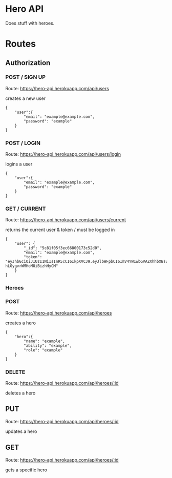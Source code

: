 # Hero API
Does stuff with heroes.

# Routes
## Authorization
### POST / SIGN UP
Route: https://hero-api.herokuapp.com/api/users

creates a new user

```
{
	"user":{
		"email": "example@example.com",
		"password": "example"
	}
}
```

### POST / LOGIN
Route: https://hero-api.herokuapp.com/api/users/login

logins a user
```
{
	"user":{
		"email": "example@example.com",
		"password": "example"
	}
}
```

### GET / CURRENT
Route: https://hero-api.herokuapp.com/api/users/current

returns the current user & token / must be logged in

```
{
    "user": {
        "_id": "5c81f05f3ec66800173c52d0",
        "email": "example@example.com",
        "token": "eyJhbGciOiJIUzI1NiIsInR5cCI6IkpXVCJ9.eyJlbWFpbCI6ImV4YW1wbGVAZXhhbXBsZS5jb20iLCJpZCI6IjVjODFmMDVmM2VjNjY4MDAxNzNjNTJkMCIsImV4cCI6MTU1NzIwMzc4MSwiaWF0IjoxNTUyMDE5NzgxfQ.IltTn1yB5ejbNbmIpT_m-hLGygvrWMHoMUiBizhHyCM"
    }
}
```

### Heroes

### POST
Route: https://hero-api.herokuapp.com/api/heroes

creates a hero
```
{
	"hero":{
		"name": "example",
		"ability": "example",
        "role": "example"
	}
}
```
### DELETE
Route: https://hero-api.herokuapp.com/api/heroes/:id

deletes a hero

## PUT

Route: https://hero-api.herokuapp.com/api/heroes/:id

updates a hero

## GET

Route: https://hero-api.herokuapp.com/api/heroes/:id

gets a specific hero